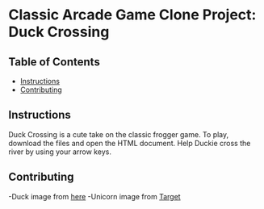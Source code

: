 # Classic Arcade Game Clone Project: Duck Crossing

## Table of Contents

- [Instructions](#instructions)
- [Contributing](#contributing)

## Instructions

Duck Crossing is a cute take on the classic frogger game. To play, download the files and open the HTML document. 
Help Duckie cross the river by using your arrow keys. 

## Contributing
-Duck image from [here](https://www.clipartmax.com/middle/m2K9A0b1K9d3K9m2_transparent-background-duck-clipart/)
-Unicorn image from [Target](https://www.target.com/p/intex-giant-inflatable-magical-mega-unicorn-island-ride-on-swimming-pool-float/-/A-76104055?ref=tgt_adv_XS000000&AFID=google_pla_df&fndsrc=tgtao&CPNG=PLA_Sports%2BShopping_Brand&adgroup=SC_Sports&LID=700000001170770pgs&network=s&device=c&location=9010952&ds_rl=1246978&ds_rl=1246978&ds_rl=1246978&gclid=Cj0KCQiA4aXiBRCRARIsAMBZGz-hz-_rHygXbTL0b9MN7ldE1D_r0LqdxDPXLX73bnw41ACEhYO6yygaAn_jEALw_wcB&gclsrc=aw.ds)
